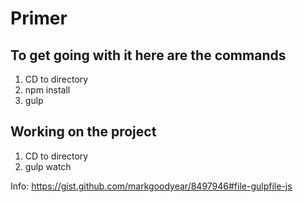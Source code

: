 # Primer

## To get going with it here are the commands

1. CD to directory
2. npm install
3. gulp

## Working on the project

1. CD to directory
2. gulp watch

Info: https://gist.github.com/markgoodyear/8497946#file-gulpfile-js
